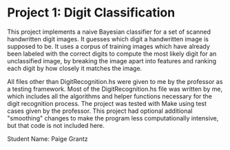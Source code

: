 # Project 1: Digit Classification

This project implements a naive Bayesian classifier for a set of scanned handwritten digit images. It guesses which digit a handwritten image is supposed to be. It uses a corpus of training images which have already been labeled with the correct digits to compute the most likely digit for an unclassified image, by breaking the image apart into features and ranking each digit by how closely it matches the image.

All files other than DigitRecognition.hs were given to me by the professor as a testing framework. Most of the DigitRecognition.hs file was written by me, which includes all the algorithms and helper functions necessary for the digit recognition process. The project was tested with Make using test cases given by the professor. This project had optional additional "smoothing" changes to make the program less computationally intensive, but that code is not included here.

Student Name: Paige Grantz
